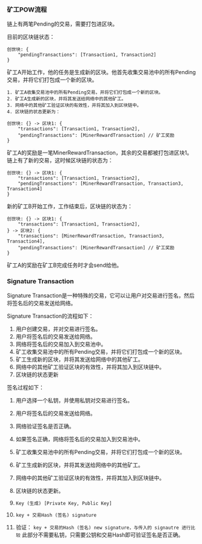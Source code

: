 ### 矿工POW流程

链上有两笔Pending的交易，需要打包进区块。

目前的区块链状态：

```text
创世块: {
    "pendingTransactions": [Transaction1, Transaction2]
}
```

矿工A开始工作，他的任务是生成新的区块。他首先收集交易池中的所有Pending交易，并将它们打包成一个新的区块。

```text
1. 矿工A收集交易池中的所有Pending交易，并将它们打包成一个新的区块。
2. 矿工A生成新的区块，并将其发送给网络中的其他矿工。
3. 网络中的其他矿工验证区块的有效性，并将其加入到区块链中。
4. 区块链的状态更新为：

创世块: {} -> 区块1: {
    "transactions": [Transaction1, Transaction2],
    "pendingTransactions": [MinerRewardTransaction] // 矿工奖励
}
```

矿工A的奖励是一笔MinerRewardTransaction，其余的交易都被打包进区块1。
链上有了新的交易，这时候区块链的状态为：

```text
创世块: {} -> 区块1: {
    "transactions": [Transaction1, Transaction2],
    "pendingTransactions": [MinerRewardTransaction, Transaction3, Transaction4]
}
```

新的矿工B开始工作，工作结束后，区块链的状态为：

```text
创世块: {} -> 区块1: {
    "transactions": [Transaction1, Transaction2],
} -> 区块2: {
    "transactions": [MinerRewardTransaction, Transaction3, Transaction4],
    "pendingTransactions": [MinerRewardTransaction] // 矿工奖励
}
```

矿工A的奖励在矿工B完成任务时才会send给他。

### Signature Transaction

Signature Transaction是一种特殊的交易，它可以让用户对交易进行签名，然后将签名后的交易发送给网络。

Signature Transaction的流程如下：

1. 用户创建交易，并对交易进行签名。
2. 用户将签名后的交易发送给网络。
3. 网络将签名后的交易加入到交易池中。
4. 矿工收集交易池中的所有Pending交易，并将它们打包成一个新的区块。
5. 矿工生成新的区块，并将其发送给网络中的其他矿工。
6. 网络中的其他矿工验证区块的有效性，并将其加入到区块链中。
7. 区块链的状态更新


签名过程如下：

1. 用户选择一个私钥，并使用私钥对交易进行签名。
2. 用户将签名后的交易发送给网络。
3. 网络验证签名是否正确。
4. 如果签名正确，网络将签名后的交易加入到交易池中。
5. 矿工收集交易池中的所有Pending交易，并将它们打包成一个新的区块。
6. 矿工生成新的区块，并将其发送给网络中的其他矿工。
7. 网络中的其他矿工验证区块的有效性，并将其加入到区块链中。
8. 区块链的状态更新。


1. `Key (生成) [Private Key, Public Key]`
2. `key + 交易Hash (签名) signature`
3. 验证： `key + 交易的Hash (签名) new signature，与传入的 signautre 进行比较` 此部分不需要私钥，只需要公钥和交易Hash即可验证签名是否正确。

